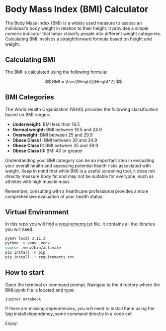 # Body Mass Index (BMI) Calculator

The Body Mass Index (BMI) is a widely used measure to assess an individual's body weight in relation to their height. It provides a simple numeric indicator that helps classify people into different weight categories. Calculating BMI involves a straightforward formula based on height and weight.

## Calculating BMI

The BMI is calculated using the following formula:

$$ BMI = \frac{Weight}{Height^2} $$

## BMI Categories

The World Health Organization (WHO) provides the following classification based on BMI ranges:

- **Underweight:** BMI less than 18.5
- **Normal weight:** BMI between 18.5 and 24.9
- **Overweight:** BMI between 25 and 29.9
- **Obese Class I:** BMI between 30 and 34.9
- **Obese Class II:** BMI between 35 and 39.9
- **Obese Class III:** BMI 40 or greater

Understanding your BMI category can be an important step in evaluating your overall health and assessing potential health risks associated with weight. Keep in mind that while BMI is a useful screening tool, it does not directly measure body fat and may not be suitable for everyone, such as athletes with high muscle mass.

Remember, consulting with a healthcare professional provides a more comprehensive evaluation of your health status.


## Virtual Environment

In this repo you will find a [requirements.txt](requirements.txt) file. It contains all the libraries you will need.

```BASH
pyenv local 3.11.3
python -m venv .venv
source .venv/bin/activate
pip install -U pip
pip install -r requirements.txt
```

## How to start

Open the terminal or command prompt. Navigate to the directory where the BMI.ipynb file is located and type:

```
jupyter notebook
```



If there are missing dependencies, you will need to install them using the !pip install dependency_name command directly in a code cell.

Enjoy!
